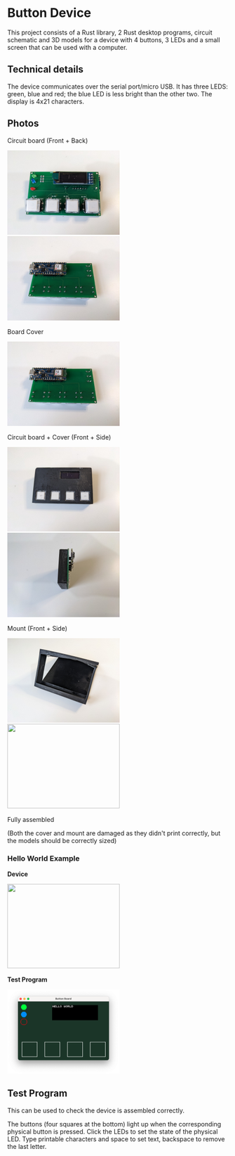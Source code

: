 # Button Device

This project consists of a Rust library, 2 Rust desktop programs, circuit schematic and 3D models for a device with 4 buttons, 3 LEDs and a small screen that can be used with a computer.

## Technical details

The device communicates over the serial port/micro USB. It has three LEDS: green, blue and red; the blue LED is less bright than the other two. The display is 4x21 characters.

## Photos

Circuit board (Front + Back)

[<img src="media/circuit_board_front.jpg" width="256" height="192">](https://raw.githubusercontent.com/raybritton/button_device/master/media/circuit_board_front.jpg)
[<img src="media/circuit_board_back.jpg" width="256" height="192">](https://raw.githubusercontent.com/raybritton/button_device/master/media/circuit_board_back.jpg)


Board Cover

[<img src="media/circuit_board_back.jpg" width="256" height="192">](https://raw.githubusercontent.com/raybritton/button_device/master/media/circuit_board_back.jpg)

Circuit board + Cover (Front + Side)

[<img src="media/circuit_covered_front.jpg" width="256" height="192">](https://raw.githubusercontent.com/raybritton/button_device/master/media/circuit_covered_front.jpg)
[<img src="media/circuit_covered_back.jpg" width="256" height="192">](https://raw.githubusercontent.com/raybritton/button_device/master/media/circuit_covered_back.jpg)

Mount (Front + Side)

[<img src="media/mount_front.jpg" width="256" height="192">](https://raw.githubusercontent.com/raybritton/button_device/master/media/mount_front.jpg)
[<img src="media/mount_side.jpg" width="256" height="192">](https://raw.githubusercontent.com/raybritton/button_device/master/media/mount_side.jpg)

Fully assembled

(Both the cover and mount are damaged as they didn't print correctly, but the models should be correctly sized)

### Hello World Example 

**Device**

[<img src="media/demo_hw.jpg" width="256" height="192">](https://raw.githubusercontent.com/raybritton/button_device/master/media/demo_hw.jpg)

**Test Program**

[<img src="media/ss_hw.png" width="256" height="192">](https://raw.githubusercontent.com/raybritton/button_device/master/media/ss_hw.png)


## Test Program

This can be used to check the device is assembled correctly.

The buttons (four squares at the bottom) light up when the corresponding physical button is pressed. Click the LEDs to set the state of the physical LED. Type printable characters and space to set text, backspace to remove the last letter.

